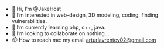 - 👋 Hi, I’m @JakeHost
- 👀 I’m interested in web-design, 3D modeling, coding, finding vulnerabilities.
- 🌱 I’m currently learning php, c++, java.
- 💞️ I’m looking to collaborate on nothing...
- 📫 How to reach me: my email arturlavrentev02@gmail.com

<!---
JakeHost/JakeHost is a ✨ special ✨ repository because its `README.md` (this file) appears on your GitHub profile.
You can click the Preview link to take a look at your changes.
--->

